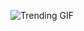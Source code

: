 
<!-- GIF_SECTION -->
![Trending GIF](https://media4.giphy.com/media/v1.Y2lkPThiYjIxNzcyZWM0eHBkNHUzamd5YWt6Y3AzdTkzemFzNnIzcTJ6MTBha3Q4MzFnMCZlcD12MV9naWZzX3NlYXJjaCZjdD1n/begSgSG5lCl8bxkBiv/giphy.gif)
<!-- END_GIF_SECTION -->
